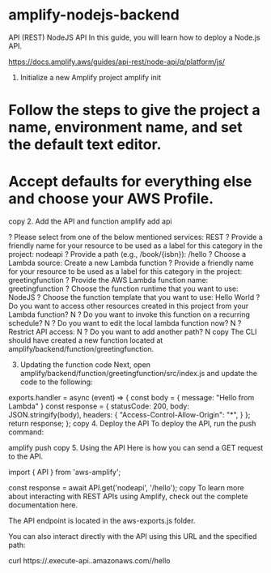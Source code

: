 # amplify-nodejs-backend

API (REST)
NodeJS API
In this guide, you will learn how to deploy a Node.js API.

https://docs.amplify.aws/guides/api-rest/node-api/q/platform/js/

1. Initialize a new Amplify project
amplify init

# Follow the steps to give the project a name, environment name, and set the default text editor.
# Accept defaults for everything else and choose your AWS Profile.
copy
2. Add the API and function
amplify add api

? Please select from one of the below mentioned services: REST
? Provide a friendly name for your resource to be used as a label for this category in the project: nodeapi
? Provide a path (e.g., /book/{isbn}): /hello
? Choose a Lambda source: Create a new Lambda function
? Provide a friendly name for your resource to be used as a label for this category in the project: greetingfunction
? Provide the AWS Lambda function name: greetingfunction
? Choose the function runtime that you want to use: NodeJS
? Choose the function template that you want to use: Hello World
? Do you want to access other resources created in this project from your Lambda function? N
? Do you want to invoke this function on a recurring schedule? N
? Do you want to edit the local lambda function now? N
? Restrict API access: N
? Do you want to add another path? N
copy
The CLI should have created a new function located at amplify/backend/function/greetingfunction.

3. Updating the function code
Next, open amplify/backend/function/greetingfunction/src/index.js and update the code to the following:

exports.handler = async (event) => {
  const body = {
      message: "Hello from Lambda"
  }
  const response = {
      statusCode: 200,
      body: JSON.stringify(body),
      headers: {
          "Access-Control-Allow-Origin": "*",
      }
  };
  return response;
};
copy
4. Deploy the API
To deploy the API, run the push command:

amplify push
copy
5. Using the API
Here is how you can send a GET request to the API.

import { API } from 'aws-amplify';

const response = await API.get('nodeapi', '/hello');
copy
To learn more about interacting with REST APIs using Amplify, check out the complete documentation here.

The API endpoint is located in the aws-exports.js folder.

You can also interact directly with the API using this URL and the specified path:

curl https://<api-id>.execute-api.<api-region>.amazonaws.com/<your-env-name>/hello